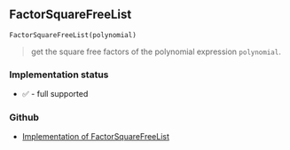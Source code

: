 ## FactorSquareFreeList 

```
FactorSquareFreeList(polynomial)
```

> get the square free factors of the polynomial expression `polynomial`.






### Implementation status

* &#x2705; - full supported

### Github

* [Implementation of FactorSquareFreeList](https://github.com/axkr/symja_android_library/blob/master/symja_android_library/matheclipse-core/src/main/java/org/matheclipse/core/builtin/Algebra.java#L2654) 
